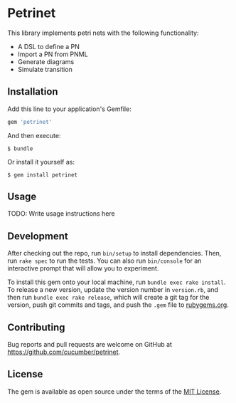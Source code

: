 # Petrinet

This library implements petri nets with the following functionality:

* A DSL to define a PN
* Import a PN from PNML
* Generate diagrams
* Simulate transition

## Installation

Add this line to your application's Gemfile:

```ruby
gem 'petrinet'
```

And then execute:

    $ bundle

Or install it yourself as:

    $ gem install petrinet

## Usage

TODO: Write usage instructions here

## Development

After checking out the repo, run `bin/setup` to install dependencies. Then, run `rake spec` to run the tests. You can also run `bin/console` for an interactive prompt that will allow you to experiment.

To install this gem onto your local machine, run `bundle exec rake install`. To release a new version, update the version number in `version.rb`, and then run `bundle exec rake release`, which will create a git tag for the version, push git commits and tags, and push the `.gem` file to [rubygems.org](https://rubygems.org).

## Contributing

Bug reports and pull requests are welcome on GitHub at https://github.com/cucumber/petrinet.

## License

The gem is available as open source under the terms of the [MIT License](https://opensource.org/licenses/MIT).
